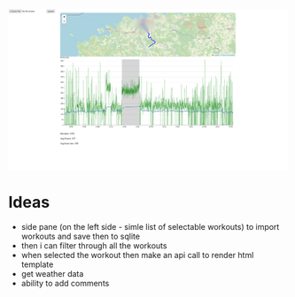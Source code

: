 ![image](/assets/img/2023-09-17_00-02.png)

# Ideas
- side pane (on the left side - simle list of selectable workouts) to import workouts and save then to sqlite
- then i can filter through all the workouts
- when selected the workout then make an api call to render html template
- get weather data
- ability to add comments
